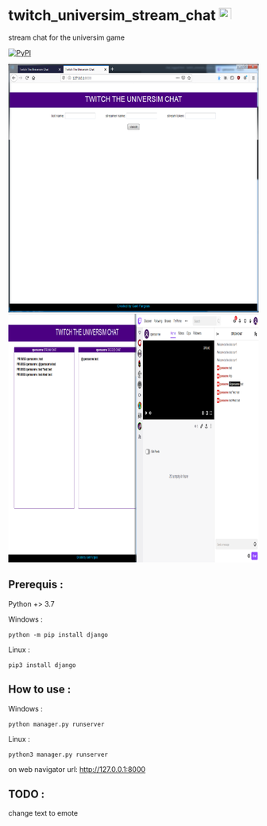 # twitch_universim_stream_chat <img src="twitch.ico" width="25" height="25" >
stream chat for the universim game

[![PyPI](https://img.shields.io/pypi/l/simplelogging.svg)](https://github.com/gaelfargeas/twitch_universim_streamer_chat/blob/master/LICENSE)

<img src="index.png" width="700" height="500">

<img src="logged.PNG" width="700" height="500">

## Prerequis :

Python +> 3.7

Windows :

    python -m pip install django

Linux :

    pip3 install django

## How to use :

Windows :

    python manager.py runserver

Linux :

    python3 manager.py runserver


on web navigator url: http://127.0.0.1:8000




## TODO :
change text to emote